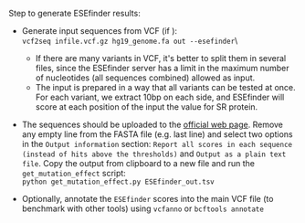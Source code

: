 Step to generate ESEfinder results:

- Generate input sequences from VCF (if ):\
`vcf2seq infile.vcf.gz hg19_genome.fa out --esefinder`\
    - If there are many variants in VCF, it's better to split them in several files, since the ESEfinder server has a limit in the maximum number of nucleotides (all sequences combined) allowed as input.
    - The input is prepared in a way that all variants can be tested at once. For each variant, we extract 10bp on each side, and ESEfinder will score at each position of the input the value for SR protein.

- The sequences should be uploaded to the [official web page](http://krainer01.cshl.edu/cgi-bin/tools/ESE3/esefinder.cgi). Remove any empty line from the FASTA file (e.g. last line) and select two options in the `Output information` section: `Report all scores in each sequence (instead of hits above the thresholds)` and `Output as a plain text file`. Copy the output from clipboard to a new file and run the `get_mutation_effect` script:\
`python get_mutation_effect.py ESEfinder_out.tsv`

- Optionally, annotate the `ESEfinder` scores into the main VCF file (to benchmark with other tools) using `vcfanno` or `bcftools annotate`
